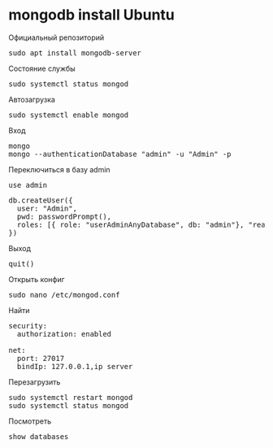 # mongodb install Ubuntu

Официальный репозиторий
<pre>
sudo apt install mongodb-server
</pre>

Состояние службы
<pre>
sudo systemctl status mongod
</pre>

Автозагрузка
<pre>
sudo systemctl enable mongod
</pre>

Вход
<pre>
mongo
mongo --authenticationDatabase "admin" -u "Admin" -p
</pre>

Переключиться в базу admin
<pre>
use admin
</pre>

<pre>
db.createUser({
  user: "Admin",
  pwd: passwordPrompt(),
  roles: [{ role: "userAdminAnyDatabase", db: "admin"}, "readWriteAnyDatabase"]
})
</pre>

Выход
<pre>
quit()
</pre>

Открыть конфиг
<pre>
sudo nano /etc/mongod.conf
</pre>

Найти
<pre>
security:
  authorization: enabled
   
net:
  port: 27017
  bindIp: 127.0.0.1,ip_server
</pre>

Перезагрузить
<pre>
sudo systemctl restart mongod
sudo systemctl status mongod
</pre>

Посмотреть 
<pre>
show databases
</pre>
